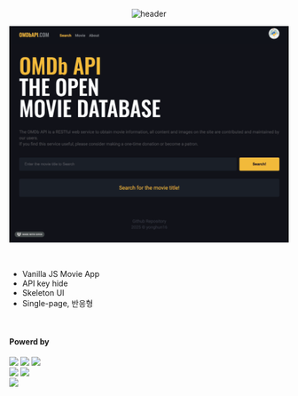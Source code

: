 <div align="center">

  ![header](https://capsule-render.vercel.app/api?type=waving&color=4078c0&height=180&section=header&text=vanillajs-movie-app&fontSize=45&animation=fadeIn&fontAlignY=38&desc=yonghun16&descAlignY=55&descAlign=85)

  <a href="https://vanillajs-movie-app-flame.vercel.app"><img src="https://github.com/yonghun16/vanillajs-movie-app/blob/main/preview.gif?raw=true" width=800px /></a>
	
</div>

</br>

<ul>
  <li>
      Vanilla JS Movie App
  </li>
  <li>
	API key hide
  </li>
  <li>
	Skeleton UI
  </li>
  <li>
	Single-page, 반응형
  </li>
</ul>

</br>

<h4>Powerd by</h4>
<div>
	<!-- HTML --><a href="https://html.spec.whatwg.org/"><img src="https://img.shields.io/badge/HTML5-E34F26?style=flat&logo=HTML5&logoColor=white" /></a>
	<!-- CSS --><a href="https://www.w3.org/Style/CSS/"><img src="https://img.shields.io/badge/CSS3-1572B6?style=flat&logo=CSS3&logoColor=white" /></a>
	<!-- JavaScript --><a href="https://www.ecma-international.org/"><img src="https://img.shields.io/badge/JavaScript-F7DF1E?style=flat&logo=JavaScript&logoColor=white" /></a>
	<br>
  <!-- Vite --><a href="https://vitejs.dev/"><img src="https://img.shields.io/badge/Vite-646CFF?style=flat&logo=Vite&logoColor=white" /></a>
  <!-- Vercel --><a href="https://vercel.com/"><img src="https://img.shields.io/badge/Vercel-000000?style=flat&logo=Vercel&logoColor=white" /></a>
  <br>
	<!-- Vim --><a href="https://www.vim.org"><img src="https://img.shields.io/badge/Vim-019733?style=flat&logo=vim&logoColor=white" /></a>
  
</div>
